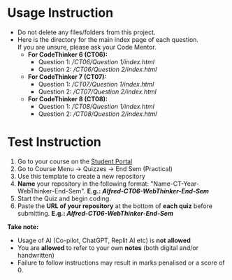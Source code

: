 # Usage Instruction

- Do not delete any files/folders from this project.
- Here is the directory for the main index page of each question.<br>If you are unsure, please ask your Code Mentor.
	- **For CodeThinker 6 (CT06):**
		- Question 1: */CT06/Question 1/index.html*
		- Question 2: */CT06/Question 2/index.html*
	- **For CodeThinker 7 (CT07):**
		- Question 1: */CT07/Question 1/index.html*
		- Question 2: */CT07/Question 2/index.html*
	- **For CodeThinker 8 (CT08):**
		- Question 1: */CT08/Question 1/index.html*
		- Question 2: */CT08/Question 2/index.html*

# Test Instruction

1. Go to your course on the [Student Portal](https://portal.computhink.com.sg/)
2. Go to Course Menu -> Quizzes -> End Sem (Practical)
3. Use this template to create a new repository
4. **Name** your repository in the following format: "Name-CT-Year-WebThinker-End-Sem". **E.g.: _Alfred-CT06-WebThinker-End-Sem_**
5. Start the Quiz and begin coding.
6. Paste the **URL of your repository** at the bottom of **each quiz** before submitting. **E.g.: _Alfred-CT06-WebThinker-End-Sem_**

**Take note:**
- Usage of AI (Co-pilot, ChatGPT, Replit AI etc) is **not allowed**
- You are **allowed** to refer to your own **notes** (both digital and/or handwritten)
- Failure to follow instructions may result in marks penalised or a score of 0.
